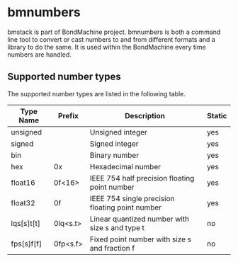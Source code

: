 # bmnumbers

bmstack is part of BondMachine project. bmnumbers is both a command line tool to convert or cast numbers to and from different formats and a library to do the same. It is used within the BondMachine every time numbers are handled.

## Supported number types

The supported number types are listed in the following table.

| Type Name | Prefix | Description | Static |
| ---- | ------- | ----------- | ------ |
| unsigned | | Unsigned integer | yes |
| signed | | Signed integer | yes |
| bin | | Binary number |yes |
| hex | 0x | Hexadecimal number | yes |
| float16 | 0f<16> | IEEE 754 half precision floating point number | yes |
| float32 | 0f | IEEE 754 single precision floating point number | yes |
| lqs[s]t[t] | 0lq<s.t> | Linear quantized number with size s and type t | no |
| fps[s]f[f] | 0fp<s.f> | Fixed point number with size s and fraction f | no |
